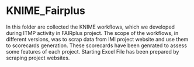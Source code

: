 # KNIME_Fairplus
 
In this folder are collected the KNIME workflows, which we developed during ITMP activity in FAIRplus project.
The scope of the workflows, in different versions, was to scrap data from IMI project website and use them to scorecards generation. These scorecards have been genrated to assess some features of each project. Starting Excel File has been prepared by scraping project websites.  
